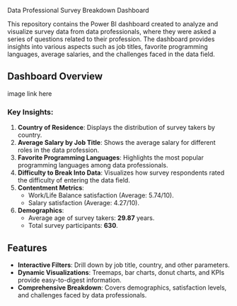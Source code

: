  Data Professional Survey Breakdown Dashboard

This repository contains the Power BI dashboard created to analyze and visualize survey data from data professionals, where they were asked a series of questions related to their profession. The dashboard provides insights into various aspects such as job titles, favorite programming languages, average salaries, and the challenges faced in the data field.

## Dashboard Overview

image link here

### Key Insights:
1. **Country of Residence**: Displays the distribution of survey takers by country.
2. **Average Salary by Job Title**: Shows the average salary for different roles in the data profession.
3. **Favorite Programming Languages**: Highlights the most popular programming languages among data professionals.
4. **Difficulty to Break Into Data**: Visualizes how survey respondents rated the difficulty of entering the data field.
5. **Contentment Metrics**:
   - Work/Life Balance satisfaction (Average: 5.74/10).
   - Salary satisfaction (Average: 4.27/10).
6. **Demographics**:
   - Average age of survey takers: **29.87** years.
   - Total survey participants: **630**.

## Features

- **Interactive Filters**: Drill down by job title, country, and other parameters.
- **Dynamic Visualizations**: Treemaps, bar charts, donut charts, and KPIs provide easy-to-digest information.
- **Comprehensive Breakdown**: Covers demographics, satisfaction levels, and challenges faced by data professionals.
